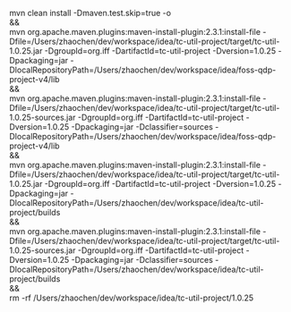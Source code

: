 mvn clean install -Dmaven.test.skip=true -o \
&& \
mvn org.apache.maven.plugins:maven-install-plugin:2.3.1:install-file -Dfile=/Users/zhaochen/dev/workspace/idea/tc-util-project/target/tc-util-1.0.25.jar -DgroupId=org.iff -DartifactId=tc-util-project -Dversion=1.0.25 -Dpackaging=jar -DlocalRepositoryPath=/Users/zhaochen/dev/workspace/idea/foss-qdp-project-v4/lib \
&& \
mvn org.apache.maven.plugins:maven-install-plugin:2.3.1:install-file -Dfile=/Users/zhaochen/dev/workspace/idea/tc-util-project/target/tc-util-1.0.25-sources.jar -DgroupId=org.iff -DartifactId=tc-util-project -Dversion=1.0.25 -Dpackaging=jar -Dclassifier=sources -DlocalRepositoryPath=/Users/zhaochen/dev/workspace/idea/foss-qdp-project-v4/lib \
&& \
mvn org.apache.maven.plugins:maven-install-plugin:2.3.1:install-file -Dfile=/Users/zhaochen/dev/workspace/idea/tc-util-project/target/tc-util-1.0.25.jar -DgroupId=org.iff -DartifactId=tc-util-project -Dversion=1.0.25 -Dpackaging=jar -DlocalRepositoryPath=/Users/zhaochen/dev/workspace/idea/tc-util-project/builds \
&& \
mvn org.apache.maven.plugins:maven-install-plugin:2.3.1:install-file -Dfile=/Users/zhaochen/dev/workspace/idea/tc-util-project/target/tc-util-1.0.25-sources.jar -DgroupId=org.iff -DartifactId=tc-util-project -Dversion=1.0.25 -Dpackaging=jar -Dclassifier=sources -DlocalRepositoryPath=/Users/zhaochen/dev/workspace/idea/tc-util-project/builds \
&& \
rm -rf /Users/zhaochen/dev/workspace/idea/tc-util-project/1.0.25


